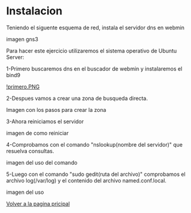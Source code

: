 # Instalacion
Teniendo el siguente esquema de red, instala el servidor dns en webmin

imagen gns3


Para hacer este ejercicio utilizaremos el sistema operativo de Ubuntu Server:


1-Primero buscaremos dns en el buscador de webmin y instalaremos el bind9 

[!primero.PNG](master/primero.PNG)

2-Despues vamos a crear una zona de busqueda directa.

Imagen con los pasos para crear la zona

3-Ahora reiniciamos el servidor

imagen de como reiniciar

4-Comprobamos con el comando "nslookup(nombre del servidor)" que resuelva consultas.

imagen del uso del comando

5-Luego con el comando "sudo gedit(ruta del archivo)" comprobamos el archivo log(/var/log) y el contenido del archivo named.conf.local.

imagen del uso 

[Volver a la pagina pricipal](README.md)
